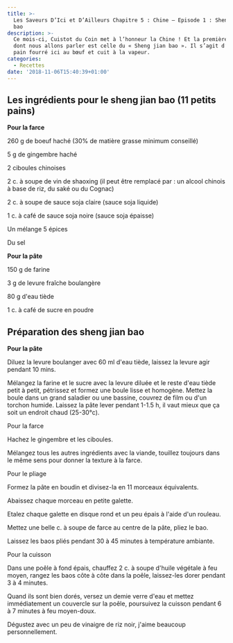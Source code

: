 ```yaml
---
title: >-
  Les Saveurs D’Ici et D’Ailleurs Chapitre 5 : Chine – Episode 1 : Sheng jian
  bao 
description: >-
  Ce mois-ci, Cuistot du Coin met à l’honneur la Chine ! Et la première recette
  dont nous allons parler est celle du « Sheng jian bao ». Il s’agit d’un petit
  pain fourré ici au bœuf et cuit à la vapeur. 
categories:
  - Recettes
date: '2018-11-06T15:40:39+01:00'
---
```

## Les ingrédients pour le sheng jian bao (11 petits pains)

**Pour la farce**

260 g de boeuf haché (30% de matière grasse minimum conseillé)

5 g de gingembre haché

2 ciboules chinoises

2 c. à soupe de vin de shaoxing (il peut être remplacé par : un alcool chinois à base de riz, du saké ou du Cognac)

2 c. à soupe de sauce soja claire (sauce soja liquide)

1 c. à café de sauce soja noire (sauce soja épaisse)

Un mélange 5 épices 

Du sel

**Pour la pâte**

150 g de farine 

3 g de levure fraîche boulangère

80 g d'eau tiède 

1 c. à café de sucre en poudre

## Préparation des sheng jian bao

**Pour la pâte**

Diluez la levure boulanger avec 60 ml d'eau tiède, laissez la levure agir pendant 10 mins.

Mélangez la farine et le sucre avec la levure diluée et le reste d'eau tiède petit à petit, pétrissez et formez une boule lisse et homogène. Mettez la boule dans un grand saladier ou une bassine, couvrez de film ou d'un torchon humide. Laissez la pâte lever pendant 1-1.5 h, il vaut mieux que ça soit un endroit chaud (25-30°c).

Pour la farce

Hachez le gingembre et les ciboules.

Mélangez tous les autres ingrédients avec la viande, touillez toujours dans le même sens pour donner la texture à la farce.

Pour le pliage

Formez la pâte en boudin et divisez-la en 11 morceaux équivalents.

Abaissez chaque morceau en petite galette.

Etalez chaque galette en disque rond et un peu épais à l'aide d'un rouleau.

Mettez une belle c. à soupe de farce au centre de la pâte, pliez le bao.

Laissez les baos pliés pendant 30 à 45 minutes à température ambiante.

Pour la cuisson

Dans une poêle à fond épais, chauffez 2 c. à soupe d'huile végétale à feu moyen, rangez les baos côte à côte dans la poêle, laissez-les dorer pendant 3 à 4 minutes.

Quand ils sont bien dorés, versez un demie verre d'eau et mettez immédiatement un couvercle sur la poêle, poursuivez la cuisson pendant 6 à 7 minutes à feu moyen-doux.

Dégustez avec un peu de vinaigre de riz noir, j'aime beaucoup personnellement.
